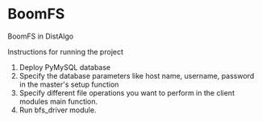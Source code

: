 BoomFS
======

BoomFS in DistAlgo

Instructions for running the project
1. Deploy PyMySQL database 
2. Specify the database parameters like host name, username, password in the master's setup function
3. Specify different file operations you want to perform in the client modules main function.
4. Run bfs_driver module.
